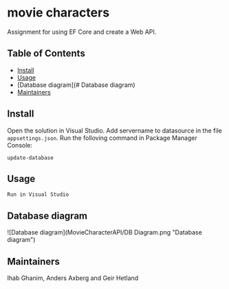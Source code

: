 # movie characters


Assignment for using EF Core and create a Web API.

## Table of Contents

-   [Install](#install)
-   [Usage](#usage)
-   [Database diagram](# Database diagram)
-   [Maintainers](#maintainers)


## Install

Open the solution in Visual Studio. Add servername to datasource in the file `appsettings.json`. Run the folloving command in Package Manager Console:


```
update-database
```

## Usage

```
Run in Visual Studio
```

## Database diagram

![Database diagram](MovieCharacterAPI/DB Diagram.png "Database diagram")

## Maintainers

Ihab Ghanim, Anders Axberg and Geir Hetland

